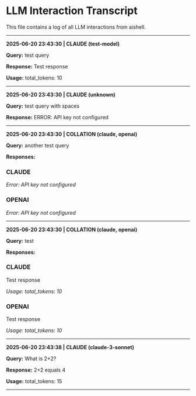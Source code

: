 # LLM Interaction Transcript

This file contains a log of all LLM interactions from aishell.

---

**2025-06-20 23:43:30 | CLAUDE (test-model)**

**Query:** test query

**Response:**
Test response

**Usage:** total_tokens: 10

---
**2025-06-20 23:43:30 | CLAUDE (unknown)**

**Query:** test query with spaces

**Response:**
ERROR: API key not configured

---
**2025-06-20 23:43:30 | COLLATION (claude, openai)**

**Query:** another test query

**Responses:**

### CLAUDE

*Error: API key not configured*

### OPENAI

*Error: API key not configured*

---
**2025-06-20 23:43:30 | COLLATION (claude, openai)**

**Query:** test

**Responses:**

### CLAUDE

Test response

*Usage: total_tokens: 10*

### OPENAI

Test response

*Usage: total_tokens: 10*

---
**2025-06-20 23:43:38 | CLAUDE (claude-3-sonnet)**

**Query:** What is 2+2?

**Response:**
2+2 equals 4

**Usage:** total_tokens: 15

---
